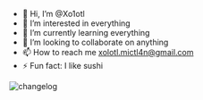 - 👋 Hi, I’m @Xo1otl
- 👀 I’m interested in everything
- 🌱 I’m currently learning everything
- 💞️ I’m looking to collaborate on anything
- 📫 How to reach me xolotl.mictl4n@gmail.com
- ⚡ Fun fact: I like sushi

![changelog](https://www.gitclear.com/snap_changelogs/a1784ec3-5f7e-427c-964b-b61004fa481c.png)
